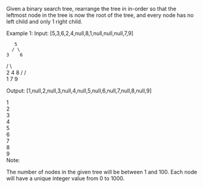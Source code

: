 Given a binary search tree, rearrange the tree in in-order so that the leftmost node in the tree is now the root of the tree, and every node has no left child and only 1 right child.

Example 1:
Input: [5,3,6,2,4,null,8,1,null,null,null,7,9]

       5
      / \
    3    6

/ \ \
 2 4 8
/ / \
1 7 9

Output: [1,null,2,null,3,null,4,null,5,null,6,null,7,null,8,null,9]

1
\
 2
\
 3
\
 4
\
 5
\
 6
\
 7
\
 8
\
 9  
Note:

The number of nodes in the given tree will be between 1 and 100.
Each node will have a unique integer value from 0 to 1000.
